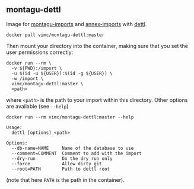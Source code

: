 ## montagu-dettl

Image for [montagu-imports](https://github.com/vimc/montagu-imports) and [annex-imports](https://github.com/vimc/annex-imports) with [dettl](https://github.com/vimc/dettl).

```
docker pull vimc/montagu-dettl:master
```

Then mount your directory into the container, making sure that you set the user permissions correctly:

```
docker run --rm \
  -v ${PWD}:/import \
  -u $(id -u ${USER}):$(id -g ${USER}) \
  -w /import \
  vimc/montagu-dettl:master \
  <path>
```

where `<path>` is the path to your import within this directory.  Other options are available (see `--help`)

```
docker run --rm vimc/montagu-dettl:master --help
```
```
Usage:
  dettl [options] <path>

Options:
  --db-name=NAME     Name of the database to use
  --comment=COMMENT  Comment to add with the import
  --dry-run          Do the dry run only
  --force            Allow dirty git
  --root=PATH        Path to dettl root
```

(note that here `PATH` is the path in the container).
